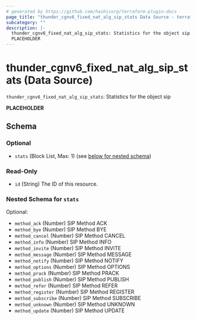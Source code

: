 ```yaml
---
# generated by https://github.com/hashicorp/terraform-plugin-docs
page_title: "thunder_cgnv6_fixed_nat_alg_sip_stats Data Source - terraform-provider-thunder"
subcategory: ""
description: |-
  thunder_cgnv6_fixed_nat_alg_sip_stats: Statistics for the object sip
  PLACEHOLDER
---
```


# thunder_cgnv6_fixed_nat_alg_sip_stats (Data Source)

`thunder_cgnv6_fixed_nat_alg_sip_stats`: Statistics for the object sip

__PLACEHOLDER__



<!-- schema generated by tfplugindocs -->
## Schema

### Optional

- `stats` (Block List, Max: 1) (see [below for nested schema](#nestedblock--stats))

### Read-Only

- `id` (String) The ID of this resource.

<a id="nestedblock--stats"></a>
### Nested Schema for `stats`

Optional:

- `method_ack` (Number) SIP Method ACK
- `method_bye` (Number) SIP Method BYE
- `method_cancel` (Number) SIP Method CANCEL
- `method_info` (Number) SIP Method INFO
- `method_invite` (Number) SIP Method INVITE
- `method_message` (Number) SIP Method MESSAGE
- `method_notify` (Number) SIP Method NOTIFY
- `method_options` (Number) SIP Method OPTIONS
- `method_prack` (Number) SIP Method PRACK
- `method_publish` (Number) SIP Method PUBLISH
- `method_refer` (Number) SIP Method REFER
- `method_register` (Number) SIP Method REGISTER
- `method_subscribe` (Number) SIP Method SUBSCRIBE
- `method_unknown` (Number) SIP Method UNKNOWN
- `method_update` (Number) SIP Method UPDATE


